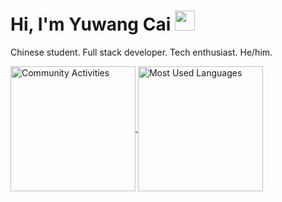 # Hi, I'm Yuwang Cai <img src="https://media.giphy.com/media/hvRJCLFzcasrR4ia7z/giphy.gif" width="32px">

Chinese student. Full stack developer. Tech enthusiast. He/him.

<a href="https://github.com/mrcaidev">
  <img height="200" align="center" src="https://github-readme-stats.mrcai.dev/api?username=mrcaidev&theme=github_dark&hide_border=true&hide_rank=true&show_icons=true&custom_title=Community%20Activities" alt="Community Activities" />
</a>
<a href="https://github.com/mrcaidev">
  <img height="200" align="center" src="https://github-readme-stats.mrcai.dev/api/top-langs?username=mrcaidev&theme=github_dark&hide_border=true&layout=compact&langs_count=8" alt="Most Used Languages" />
</a>
